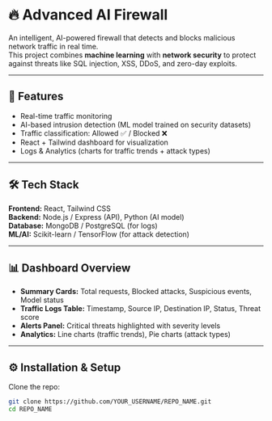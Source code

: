 # 🔥 Advanced AI Firewall

An intelligent, AI-powered firewall that detects and blocks malicious network traffic in real time.  
This project combines **machine learning** with **network security** to protect against threats like SQL injection, XSS, DDoS, and zero-day exploits.

---

## 🚀 Features
- Real-time traffic monitoring  
- AI-based intrusion detection (ML model trained on security datasets)  
- Traffic classification: Allowed ✅ / Blocked ❌  
- React + Tailwind dashboard for visualization  
- Logs & Analytics (charts for traffic trends + attack types)  

---

## 🛠️ Tech Stack
**Frontend:** React, Tailwind CSS  
**Backend:** Node.js / Express (API), Python (AI model)  
**Database:** MongoDB / PostgreSQL (for logs)  
**ML/AI:** Scikit-learn / TensorFlow (for attack detection)  

---

## 📊 Dashboard Overview
- **Summary Cards:** Total requests, Blocked attacks, Suspicious events, Model status  
- **Traffic Logs Table:** Timestamp, Source IP, Destination IP, Status, Threat score  
- **Alerts Panel:** Critical threats highlighted with severity levels  
- **Analytics:** Line charts (traffic trends), Pie charts (attack types)  

---

## ⚙️ Installation & Setup

Clone the repo:
```bash
git clone https://github.com/YOUR_USERNAME/REPO_NAME.git
cd REPO_NAME
